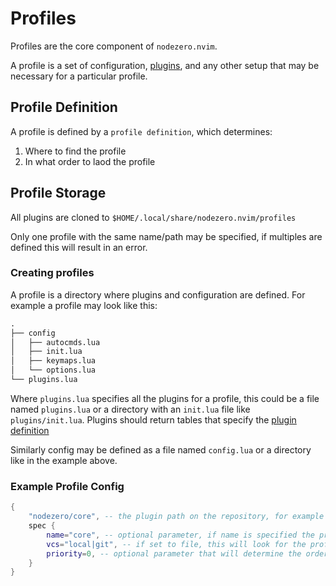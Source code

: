 # Profiles

Profiles are the core component of `nodezero.nvim`.

A profile is a set of configuration, [plugins](./plugins.md), and any other setup that may be necessary for a particular profile.


## Profile Definition

A profile is defined by a `profile definition`, which determines:

1. Where to find the profile
2. In what order to laod the profile

## Profile Storage

All plugins are cloned to `$HOME/.local/share/nodezero.nvim/profiles`


Only one profile with the same name/path may be specified, if multiples are defined this will result in an error.


### Creating profiles

A profile is a directory where plugins and configuration are defined. For example a profile may look like this: 

```txt
.
├── config
│   ├── autocmds.lua
│   ├── init.lua
│   ├── keymaps.lua
│   └── options.lua
└── plugins.lua
```

Where `plugins.lua` specifies all the plugins for a profile, this could be a file named `plugins.lua` or a directory with an `init.lua` file like `plugins/init.lua`. Plugins should return tables that specify the [plugin definition](./plugins.md)

Similarly config may be defined as a file named `config.lua` or a directory like in the example above. 


### Example Profile Config

```lua
{
    "nodezero/core", -- the plugin path on the repository, for example nodezero/core would correspond to ${NVIM_PROFILE_REPOSITORY}/nodezero/core
    spec {
        name="core", -- optional parameter, if name is specified the profile will be cloned at, if not specified it will be cloned at a normalized path based on the repository path. For example if spec.name is not specified it will be cloned and the plugin path is 'nodezero/core' it will be cloned at `nodezero-core``
        vcs="local|git", -- if set to file, this will look for the profile on the local file system at $HOME/.local/share/nodezero.nvim/profiles, defaults to `git` 
        priority=0, -- optional parameter that will determine the order in which profiles are loaded, and subsequently how merges of common plugins will be handled. The lowest priority is 0. The higher priority profile will always override any conflicts will lower priority profiles. If no priority is set profiles will be loaded according to lexigraphical order 
    }
}
```



